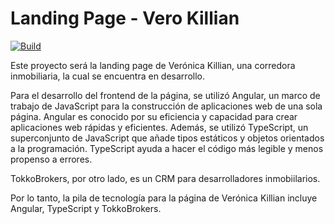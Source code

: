 # Landing Page - Vero Killian

[![Build](https://github.com/agusnarvaez/vero-killian-landing-page/actions/workflows/build.yml/badge.svg)](https://github.com/agusnarvaez/vero-killian-landing-page/actions/workflows/build.yml)

<!-- ![Coverage](./badges/vero-killian-landing-page/coverage.svg) -->

Este proyecto será la landing page de Verónica Killian, una corredora inmobiliaria, la cual se encuentra en desarrollo.

Para el desarrollo del frontend de la página, se utilizó Angular, un marco de trabajo de JavaScript para la construcción de aplicaciones web de una sola página. Angular es conocido por su eficiencia y capacidad para crear aplicaciones web rápidas y eficientes. Además, se utilizó TypeScript, un superconjunto de JavaScript que añade tipos estáticos y objetos orientados a la programación. TypeScript ayuda a hacer el código más legible y menos propenso a errores.

TokkoBrokers, por otro lado, es un CRM para desarrolladores inmobiilarios.

Por lo tanto, la pila de tecnología para la página de Verónica Killian incluye Angular, TypeScript y TokkoBrokers.
